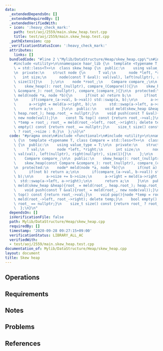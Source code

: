 ```yaml
---
data:
  _extendedDependsOn: []
  _extendedRequiredBy: []
  _extendedVerifiedWith:
  - icon: ':heavy_check_mark:'
    path: test/aoj/2559/main.skew_heap.test.cpp
    title: test/aoj/2559/main.skew_heap.test.cpp
  _pathExtension: cpp
  _verificationStatusIcon: ':heavy_check_mark:'
  attributes:
    links: []
  bundledCode: "#line 2 \"Mylib/DataStructure/Heap/skew_heap.cpp\"\n#include <functional>\n\
    #include <utility>\n\nnamespace haar_lib {\n  template <typename T, class Compare\
    \ = std::less<T>>\n  class skew_heap {\n  public:\n    using value_type = T;\n\
    \n  private:\n    struct node {\n      T val;\n      node *left, *right;\n   \
    \   int size;\n      node(const T &val): val(val), left(nullptr), right(nullptr),\
    \ size(1){}\n    };\n\n    node *root_;\n    Compare compare_;\n\n  public:\n\
    \    skew_heap(): root_(nullptr), compare_(Compare()){}\n    skew_heap(const Compare\
    \ &compare_): root_(nullptr), compare_(compare_){}\n\n  protected:\n    node*\
    \ meld(node *a, node *b){\n      if(not a) return b;\n      if(not b) return a;\n\
    \n      if(compare_(a->val, b->val)) std::swap(a, b);\n\n      a->size += b->size;\n\
    \      a->right = meld(a->right, b);\n      std::swap(a->left, a->right);\n\n\
    \      return a;\n    }\n\n  public:\n    void meld(skew_heap &heap){root_ = meld(root_,\
    \ heap.root_); heap.root_ = nullptr;}\n    void push(const T &val){root_ = meld(root_,\
    \ new node(val));}\n    const T& top() const {return root_->val;}\n    void pop(){node\
    \ *temp = root_; root_ = meld(root_->left, root_->right); delete temp;}\n    bool\
    \ empty() const {return root_ == nullptr;}\n    size_t size() const {return root_\
    \ ? root_->size : 0;}\n  };\n}\n"
  code: "#pragma once\n#include <functional>\n#include <utility>\n\nnamespace haar_lib\
    \ {\n  template <typename T, class Compare = std::less<T>>\n  class skew_heap\
    \ {\n  public:\n    using value_type = T;\n\n  private:\n    struct node {\n \
    \     T val;\n      node *left, *right;\n      int size;\n      node(const T &val):\
    \ val(val), left(nullptr), right(nullptr), size(1){}\n    };\n\n    node *root_;\n\
    \    Compare compare_;\n\n  public:\n    skew_heap(): root_(nullptr), compare_(Compare()){}\n\
    \    skew_heap(const Compare &compare_): root_(nullptr), compare_(compare_){}\n\
    \n  protected:\n    node* meld(node *a, node *b){\n      if(not a) return b;\n\
    \      if(not b) return a;\n\n      if(compare_(a->val, b->val)) std::swap(a,\
    \ b);\n\n      a->size += b->size;\n      a->right = meld(a->right, b);\n    \
    \  std::swap(a->left, a->right);\n\n      return a;\n    }\n\n  public:\n    void\
    \ meld(skew_heap &heap){root_ = meld(root_, heap.root_); heap.root_ = nullptr;}\n\
    \    void push(const T &val){root_ = meld(root_, new node(val));}\n    const T&\
    \ top() const {return root_->val;}\n    void pop(){node *temp = root_; root_ =\
    \ meld(root_->left, root_->right); delete temp;}\n    bool empty() const {return\
    \ root_ == nullptr;}\n    size_t size() const {return root_ ? root_->size : 0;}\n\
    \  };\n}\n"
  dependsOn: []
  isVerificationFile: false
  path: Mylib/DataStructure/Heap/skew_heap.cpp
  requiredBy: []
  timestamp: '2020-09-28 09:27:15+09:00'
  verificationStatus: LIBRARY_ALL_AC
  verifiedWith:
  - test/aoj/2559/main.skew_heap.test.cpp
documentation_of: Mylib/DataStructure/Heap/skew_heap.cpp
layout: document
title: Skew heap
---
```


## Operations

## Requirements

## Notes

## Problems

## References
